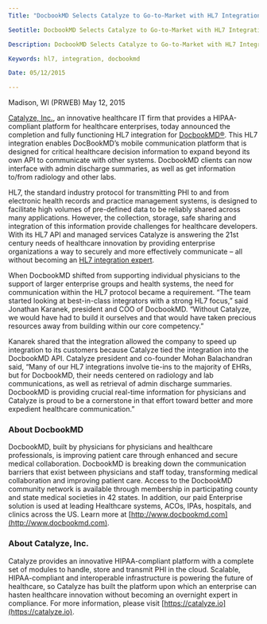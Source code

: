```yaml
---
Title: "DocbookMD Selects Catalyze to Go-to-Market with HL7 Integration"

Seotitle: DocbookMD Selects Catalyze to Go-to-Market with HL7 Integration

Description: DocbookMD Selects Catalyze to Go-to-Market with HL7 Integration

Keywords: hl7, integration, docbookmd

Date: 05/12/2015

---
```

Madison, WI (PRWEB) May 12, 2015

[Catalyze, Inc.](https://catalyze.io), an innovative healthcare IT firm that provides a HIPAA-compliant platform for healthcare enterprises, today announced the completion and fully functioning HL7 integration for [DocbookMD®](http://www.docbookmd.com/). This HL7 integration enables DocBookMD’s mobile communication platform that is designed for critical healthcare decision information to expand beyond its own API to communicate with other systems. DocbookMD clients can now interface with admin discharge summaries, as well as get information to/from radiology and other labs.

HL7, the standard industry protocol for transmitting PHI to and from electronic health records and practice management systems, is designed to facilitate high volumes of pre-defined data to be reliably shared across many applications. However, the collection, storage, safe sharing and integration of this information provide challenges for healthcare developers. With its HL7 API and managed services Catalyze is answering the 21st century needs of healthcare innovation by providing enterprise organizations a way to securely and more effectively communicate – all without becoming an [HL7 integration expert](https://catalyze.io/hl7).

When DocbookMD shifted from supporting individual physicians to the support of larger enterprise groups and health systems, the need for communication within the HL7 protocol became a requirement. “The team started looking at best-in-class integrators with a strong HL7 focus,” said Jonathan Karanek, president and COO of DocbookMD. “Without Catalyze, we would have had to build it ourselves and that would have taken precious resources away from building within our core competency.”

Kanarek shared that the integration allowed the company to speed up integration to its customers because Catalyze tied the integration into the DocbookMD API. Catalyze president and co-founder Mohan Balachandran said, “Many of our HL7 integrations involve tie-ins to the majority of EHRs, but for DocbookMD, their needs centered on radiology and lab communications, as well as retrieval of admin discharge summaries. DocbookMD is providing crucial real-time information for physicians and Catalyze is proud to be a cornerstone in that effort toward better and more expedient healthcare communication.”

### About DocbookMD

DocbookMD, built by physicians for physicians and healthcare professionals, is improving patient care through enhanced and secure medical collaboration. DocbookMD is breaking down the communication barriers that exist between physicians and staff today, transforming medical collaboration and improving patient care.
Access to the DocbookMD community network is available through membership in participating county and state medical societies in 42 states. In addition, our paid Enterprise solution is used at leading Healthcare systems, ACOs, IPAs, hospitals, and clinics across the US. Learn more at [http://www.docbookmd.com](http://www.docbookmd.com).

### About Catalyze, Inc.

Catalyze provides an innovative HIPAA-compliant platform with a complete set of modules to handle, store and transmit PHI in the cloud. Scalable, HIPAA-compliant and interoperable infrastructure is powering the future of healthcare, so Catalyze has built the platform upon which an enterprise can hasten healthcare innovation without becoming an overnight expert in compliance. For more information, please visit [https://catalyze.io](https://catalyze.io).